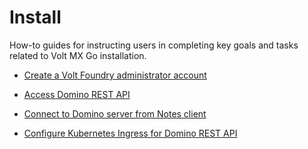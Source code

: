 # Install

How-to guides for instructing users in completing key goals and tasks related to Volt MX Go installation.

- [Create a Volt Foundry administrator account](foundryadminaccount.md)

- [Access Domino REST API](accessdrapi.md)

- [Connect to Domino server from Notes client](connectdominofromnotes.md)

- [Configure Kubernetes Ingress for Domino REST API](drapiingress.md)